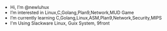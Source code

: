 - Hi, I’m @newluhux
- I’m interested in Linux,C,Golang,Plan9,Network,MUD Game
- I’m currently learning C,Golang,Linux,ASM,Plan9,Network,Security,MIPS
- I'm Using Slackware Linux, Guix System, 9front
<!---
newluhux/newluhux is a ✨ special ✨ repository because its `README.md` (this file) appears on your GitHub profile.
You can click the Preview link to take a look at your changes.
--->
